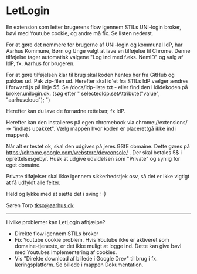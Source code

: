 # LetLogin
En extension som letter brugerens flow igennem STILs UNI-login broker, bøvl med Youtube cookie, og andre må fix. Se listen nederst.

For at gøre det nemmere for brugerne af UNI-login og kommunal IdP, har Aarhus Kommune, Børn og Unge valgt at lave en tilføjelse til Chrome. Denne tilføjelse tager automatisk valgene "Log ind med f.eks. NemID" og valg af IdP, fx. Aarhus for brugeren.

For at gøre tilføjelsen klar til brug skal koden hentes her fra GitHub og pakkes ud. Pak zip-filen ud. Herefter skal id'et fra STILs IdP vælger ændres i forward.js på linje 55. Se /docs/idp-liste.txt - eller find den i kildekoden på broker.unilogin.dk. (søg efter " selectedIdp.setAttribute("value", "aarhuscloud"); ")

Herefter kan du lave de fornødne rettelser, fx IdP.

Herefter kan den installeres på egen chromebook via chrome://extensions/ -> "indlæs upakket". Vælg mappen hvor koden er placeret(gå ikke ind i mappen).

Når alt er testet ok, skal den udgives på jeres GSfE domaine. Dette gøres på https://chrome.google.com/webstore/devconsole/ . Der skal betales 5$ i oprettelsesgebyr. Husk at udgive udvidelsen som "Private" og synlig for eget domaine.

Private tilføjelser skal ikke igennem sikkerhedstjek osv, så det er ikke vigtigt at få udfyldt alle felter.

Held og lykke med at sætte det i sving :-)

Søren Torp tkso@aarhus.dk

****************************
Hvilke problemer kan LetLogin afhjælpe?
* Direkte flow igennem STILs broker
* Fix Youtube cookie problem. Hvis Youtube ikke er aktiveret som domaine-tjeneste, er det ikke muligt at logge ind. Dette kan give bøvl med Youtubes implementering af cookies.
* Vis "Direkte download af billede i Google Drev" til brug i fx. læringsplatform. Se billede i mappen Dokumentation.



